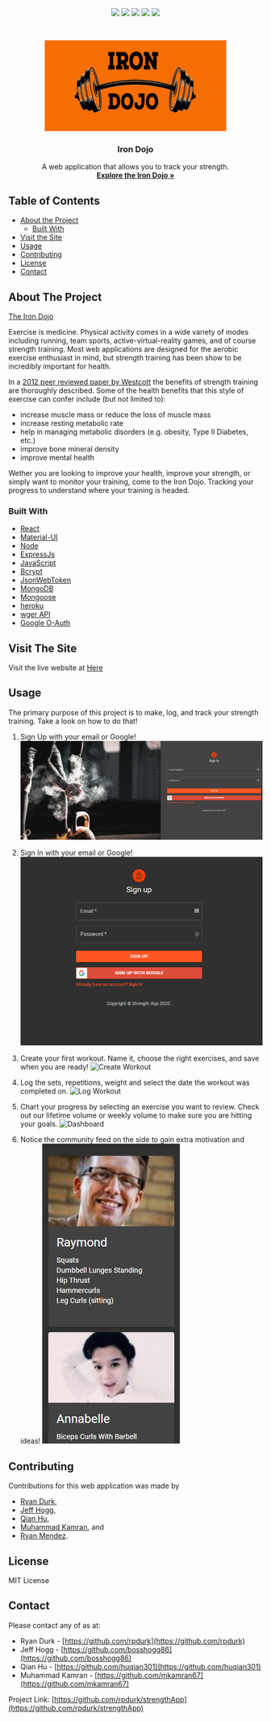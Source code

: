 <!-- Iron Dojo - Track Your Strength -->

<p align="center">
    
  <a href="https://github.com/rpdurk/TheIronDojo-Mongo-/graphs/contributors" alt="Contributors">
          <img src="https://img.shields.io/github/contributors/rpdurk/TheIronDojo-Mongo-?style=plastic" /></a>
          
  <a href="https://github.com/rpdurk/TheIronDojo-Mongo-/network/members" alt="Forks">
          <img src="https://img.shields.io/github/forks/rpdurk/TheIronDojo-Mongo-?style=plastic" /></a>
  
  <a href="https://github.com/rpdurk/TheIronDojo-Mongo-/issues" alt="Issues">
          <img src="https://img.shields.io/github/issues/rpdurk/TheIronDojo-Mongo-" /></a>
          
  <a href="https://github.com/rpdurk/TheIronDojo-Mongo-/pulls" alt="Pull">
          <img src="https://img.shields.io/github/issues-pr/rpdurk/TheIronDojo-Mongo-" /></a>
          
  <a href="https://github.com/rpdurk/TheIronDojo-Mongo-/pulls" alt="Pull">
          <img src="https://img.shields.io/github/issues-pr-closed/rpdurk/TheIronDojo-Mongo-" /></a>
</p>

<br />
<p align="center">
  <a href="https://iron-dojo.herokuapp.com/">
    <img src="./projectImages/ironDojologo.png" alt="Logo" width="360" height="180">
  </a>

  <h3 align="center">Iron Dojo</h3>

  <p align="center">
    A web application that allows you to track your strength.
    <br />
    <a href="https://iron-dojo.herokuapp.com/"><strong>Explore the Iron Dojo »</strong></a>
    <br />
  </p>
</p>


<!-- TABLE OF CONTENTS -->
## Table of Contents

* [About the Project](#about-the-project)
  * [Built With](#built-with)
* [Visit the Site](#visitTheSite)
* [Usage](#usage)
* [Contributing](#contributing)
* [License](#license)
* [Contact](#contact)


<!-- ABOUT THE PROJECT -->
## About The Project

[The Iron Dojo](https://iron-dojo.herokuapp.com/)

Exercise is medicine. Physical activity comes in a wide variety of modes including running, team sports, active-virtual-reality games, and of course strength training.  Most web applications are designed for the aerobic exercise enthusiast in mind, but strength training has been show to be incredibly important for health.  

In a [2012 peer reviewed paper by Westcott](https://journals.lww.com/acsm-csmr/Fulltext/2012/07000/Resistance_Training_is_Medicine___Effects_of.13.aspx) the benefits of strength training are thoroughly described.  Some of the health benefits that this style of exercise can confer include (but not limited to):

* increase muscle mass or reduce the loss of muscle mass
* increase resting metabolic rate
* help in managing metabolic disorders (e.g. obesity, Type II Diabetes, etc.)
* improve bone mineral density
* improve mental health

Wether you are looking to improve your health, improve your strength, or simply want to monitor your training, come to the Iron Dojo.  Tracking your progress to understand where your training is headed.

### Built With
* [React](https://reactjs.org/)
* [Material-UI](https://material-ui.com/)
* [Node](https://nodejs.org/en/)
* [ExpressJs](https://expressjs.com/)
* [JavaScript](https://www.javascript.com/)
* [Bcrypt](https://www.npmjs.com/package/bcrypt)
* [JsonWebToken](https://www.npmjs.com/package/jsonwebtoken)
* [MongoDB](https://www.mongodb.com/2)
* [Mongoose](https://mongoosejs.com/)
* [heroku](https://www.heroku.com/home)
* [wger API](https://wger.de/en/software/api)
* [Google O-Auth](https://developers.google.com/identity/protocols/oauth2)


## Visit The Site

Visit the live website at [Here](https://iron-dojo.herokuapp.com/)


## Usage

The primary purpose of this project is to make, log, and track your strength training. Take a look on how to do that!

1. Sign Up with your email or Google!
    ![Sign Up](./projectImages/signIn.png)

2. Sign In with your email or Google!
    ![Sign In](./projectImages/signUp.png)

3. Create your first workout.  Name it, choose the right exercises, and save when you are ready!
    ![Create Workout](./projectImages/create.gif)

4. Log the sets, repetitions, weight and select the date the workout was completed on.
    ![Log Workout](./projectImages/Log.gif)

5. Chart your progress by selecting an exercise you want to review.  Check out our lifetime volume or weekly volume to make sure you are hitting your goals.
    ![Dashboard](./projectImages/dashboard.gif)

6. Notice the community feed on the side to gain extra motivation and ideas!
    ![Dashboard](./projectImages/CommunityFeed.png)

## Contributing

Contributions for this web application was made by 
* [Ryan Durk](https://github.com/rpdurk), 
* [Jeff Hogg](https://github.com/bosshogg86), 
* [Qian Hu](https://github.com/huqian301),
* [Muhammad Kamran](https://github.com/mkamran67), and
* [Ryan Mendez](https://github.com/rymen80).

<!-- LICENSE -->
## License

MIT License

<!-- CONTACT -->
## Contact

Please contact any of as at:

* Ryan Durk - [https://github.com/rpdurk](https://github.com/rpdurk)
* Jeff Hogg - [https://github.com/bosshogg86](https://github.com/bosshogg86)
* Qian Hu - [https://github.com/huqian301](https://github.com/huqian301)
* Muhammad Kamran - [https://github.com/mkamran67](https://github.com/mkamran67)

Project Link: [https://github.com/rpdurk/strengthApp](https://github.com/rpdurk/strengthApp)
